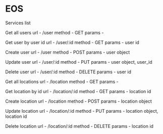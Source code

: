 # EOS

Services list

Get all users
url - /user
method - GET
params - 


Get user by user id
url - /user/:id
method - GET
params - user id


Create user 
url - /user
method - POST
params - user object


Update user 
url - /user/:id
method - PUT
params - user object, user_id


Delete user
url - /user/:id
method - DELETE
params - user id


Get all locations
url - /location
method - GET
params - 


Get location by id
url - /location/:id
method - GET
params - location id


Create location
url - /location
method - POST
params - location object


Update location
url - /location/:id
method - PUT
params - location object, location id


Delete location
url - /location/:id
method - DELETE
params - location id